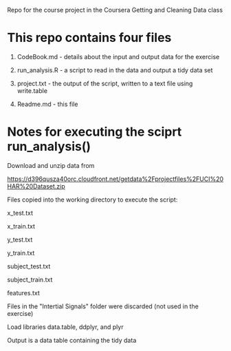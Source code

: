 Repo for the course project in the Coursera Getting and Cleaning Data class

This repo contains four files
============================

1. CodeBook.md - details about the input and output data for the exercise

2. run_analysis.R - a script to read in the data and output a tidy data set

3. project.txt - the output of the script, written to a text file using write.table

4. Readme.md - this file

Notes for executing the sciprt run_analysis()
============================================

Download and unzip data from

https://d396qusza40orc.cloudfront.net/getdata%2Fprojectfiles%2FUCI%20HAR%20Dataset.zip 

Files copied into the working directory to execute the script:

x_test.txt
	
x_train.txt

y_test.txt

y_train.txt

subject_test.txt

subject_train.txt

features.txt

Files in the "Intertial Signals" folder were discarded (not used in the exercise)

Load libraries data.table, ddplyr, and plyr

Output is a data table containing the tidy data